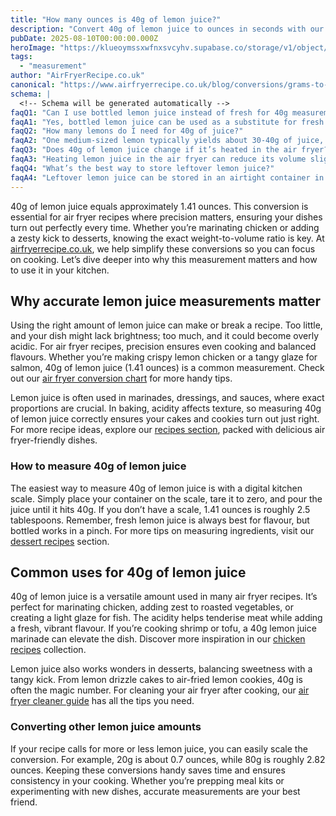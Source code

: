 ```yaml
---
title: "How many ounces is 40g of lemon juice?"
description: "Convert 40g of lemon juice to ounces in seconds with our simple guide. Perfect for air fryer recipes and precise measurements."
pubDate: 2025-08-10T00:00:00.000Z
heroImage: "https://klueoymssxwfnxsvcyhv.supabase.co/storage/v1/object/public/Shmucket/how-many-ounces-is-40g-of-lemon-juice.webp"
tags:
  - "measurement"
author: "AirFryerRecipe.co.uk"
canonical: "https://www.airfryerrecipe.co.uk/blog/conversions/grams-to-ounces/how-many-ounces-is-40g-of-lemon-juice"
schema: |
  <!-- Schema will be generated automatically -->
faqQ1: "Can I use bottled lemon juice instead of fresh for 40g measurements?"
faqA1: "Yes, bottled lemon juice can be used as a substitute for fresh lemon juice when measuring 40g. However, fresh lemon juice often has a brighter, more vibrant flavour. Bottled juice may contain preservatives, which can slightly alter the taste of your dish."
faqQ2: "How many lemons do I need for 40g of juice?"
faqA2: "One medium-sized lemon typically yields about 30-40g of juice, so one lemon should be enough. If your lemons are smaller or less juicy, you might need 1.5 lemons to reach 40g. Roll the lemon on a counter before juicing to maximise yield."
faqQ3: "Does 40g of lemon juice change if it’s heated in the air fryer?"
faqA3: "Heating lemon juice in the air fryer can reduce its volume slightly due to evaporation, but the weight (40g) remains the same if measured before cooking. The flavour may intensify as the water content evaporates, so adjust other seasonings accordingly."
faqQ4: "What’s the best way to store leftover lemon juice?"
faqA4: "Leftover lemon juice can be stored in an airtight container in the fridge for up to a week. For longer storage, freeze it in ice cube trays—each cube is roughly 15g, making it easy to measure out 40g when needed."
---
```

<p>40g of lemon juice equals approximately 1.41 ounces. This conversion is essential for air fryer recipes where precision matters, ensuring your dishes turn out perfectly every time. Whether you’re marinating chicken or adding a zesty kick to desserts, knowing the exact weight-to-volume ratio is key. At <a href=https://www.airfryerrecipe.co.uk>airfryerrecipe.co.uk</a>, we help simplify these conversions so you can focus on cooking. Let’s dive deeper into why this measurement matters and how to use it in your kitchen.</p>  

<h2>Why accurate lemon juice measurements matter</h2>  
<p>Using the right amount of lemon juice can make or break a recipe. Too little, and your dish might lack brightness; too much, and it could become overly acidic. For air fryer recipes, precision ensures even cooking and balanced flavours. Whether you’re making crispy lemon chicken or a tangy glaze for salmon, 40g of lemon juice (1.41 ounces) is a common measurement. Check out our <a href=https://www.airfryerrecipe.co.uk/air-fryer-conversion-chart>air fryer conversion chart</a> for more handy tips.</p>  

<p>Lemon juice is often used in marinades, dressings, and sauces, where exact proportions are crucial. In baking, acidity affects texture, so measuring 40g of lemon juice correctly ensures your cakes and cookies turn out just right. For more recipe ideas, explore our <a href=https://www.airfryerrecipe.co.uk/recipes>recipes section</a>, packed with delicious air fryer-friendly dishes.</p>  

<h3>How to measure 40g of lemon juice</h3>  
<p>The easiest way to measure 40g of lemon juice is with a digital kitchen scale. Simply place your container on the scale, tare it to zero, and pour the juice until it hits 40g. If you don’t have a scale, 1.41 ounces is roughly 2.5 tablespoons. Remember, fresh lemon juice is always best for flavour, but bottled works in a pinch. For more tips on measuring ingredients, visit our <a href=https://www.airfryerrecipe.co.uk/recipe-category/dessert>dessert recipes</a> section.</p>  

<h2>Common uses for 40g of lemon juice</h2>  
<p>40g of lemon juice is a versatile amount used in many air fryer recipes. It’s perfect for marinating chicken, adding zest to roasted vegetables, or creating a light glaze for fish. The acidity helps tenderise meat while adding a fresh, vibrant flavour. If you’re cooking shrimp or tofu, a 40g lemon juice marinade can elevate the dish. Discover more inspiration in our <a href=https://www.airfryerrecipe.co.uk/recipe-category/chicken>chicken recipes</a> collection.</p>  

<p>Lemon juice also works wonders in desserts, balancing sweetness with a tangy kick. From lemon drizzle cakes to air-fried lemon cookies, 40g is often the magic number. For cleaning your air fryer after cooking, our <a href=https://www.airfryerrecipe.co.uk/air-fryer-cleaner>air fryer cleaner guide</a> has all the tips you need.</p>  

<h3>Converting other lemon juice amounts</h3>  
<p>If your recipe calls for more or less lemon juice, you can easily scale the conversion. For example, 20g is about 0.7 ounces, while 80g is roughly 2.82 ounces. Keeping these conversions handy saves time and ensures consistency in your cooking. Whether you’re prepping meal kits or experimenting with new dishes, accurate measurements are your best friend.</p>

